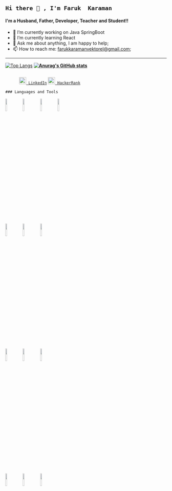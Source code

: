 ## `Hi there 👋 , I'm Faruk  Karaman`

#### I'm a Husband, Father, Developer, Teacher and Student!!



- 🔭 I’m currently working on  Java SpringBoot
- 🌱 I’m currently learning React
- 💬 Ask me about anything, I am happy to help;
- 📫 How to reach me: farukkaramanvektorel@gmail.com;
---




[![Top Langs](https://github-readme-stats.vercel.app/api/top-langs/?username=FarukKaramanVektorel&layout=pie)](https://github.com/anuraghazra/github-readme-stats)  **[![Anurag's GitHub stats](https://github-readme-stats.vercel.app/api?username=FarukKaramanVektorel)](https://github.com/anuraghazra/github-readme-stats)**   



<code>
      <a href="https://www.linkedin.com/in/faruk-karaman/" title="LinkedIn"><img width="22" src="https://upload.wikimedia.org/wikipedia/commons/thumb/f/f8/LinkedIn_icon_circle.svg/1200px-LinkedIn_icon_circle.svg.png"> LinkedIn</a></code>
    <code><a href="https://www.hackerrank.com/faruqi78" title="HackerRank"><img width="22" src="https://upload.wikimedia.org/wikipedia/commons/6/65/HackerRank_logo.png"> HackerRank</a></code>
    
    ### Languages and Tools
  <!-- Your languages and tools. Be careful with the alignment. 
  You can use this sites to get logos: https://www.vectorlogo.zone or https://simpleicons.org/
  -->
  <code><img width="10%" src="https://www.vectorlogo.zone/logos/java/java-ar21.svg"></code>
  <code><img width="10%" src="https://www.vectorlogo.zone/logos/javascript/javascript-ar21.svg"></code>
  <code><img width="10%" src="https://www.vectorlogo.zone/logos/android/android-ar21.svg"></code>
   <code><img width="10%" src="https://www.vectorlogo.zone/logos/dotnet/dotnet-ar21.svg"></code>
  <br />
  <code><img width="10%" src="https://www.vectorlogo.zone/logos/w3_css/w3_css-ar21.svg"></code>
  <code><img width="10%" src="https://www.vectorlogo.zone/logos/w3_html5/w3_html5-ar21.svg"></code>
  <code><img width="10%" src="https://www.vectorlogo.zone/logos/json/json-ar21.svg"></code>
  <br />
  <code><img width="10%" src="https://www.vectorlogo.zone/logos/mysql/mysql-ar21.svg"></code>
  <code><img width="10%" src="https://www.vectorlogo.zone/logos/sqlite/sqlite-ar21.svg"></code>
  <code><img width="10%" src="https://www.vectorlogo.zone/logos/postgresql/postgresql-ar21.svg"></code>
  <br />
  <code><img width="10%" src="https://www.vectorlogo.zone/logos/git-scm/git-scm-ar21.svg"></code>
   <code><img width="10%" src="https://www.vectorlogo.zone/logos/gitlab/gitlab-ar21.svg"></code>
  <code><img width="10%" src="https://www.vectorlogo.zone/logos/google_analytics/google_analytics-ar21.svg"></code>
 
</p>
